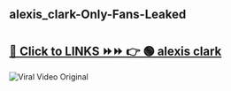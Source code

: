 
 ## alexis_clark-Only-Fans-Leaked

# <h2><a href="https://clipsfans.com/alexis_clark&ref=git">🔗 Click to LINKS ⏩⏩ 👉 🟢 alexis clark </a></h2>

<a href="https://clipsfans.com/alexis_clark&ref=git" rel="nofollow" data-target="animated-image.originalLink"><img src="https://i.ibb.co.com/xMMVF88/686577567.gif" alt="Viral Video Original" style="max-width: 100%; display: inline-block;" data-target="animated-image.originalImage"></a>
